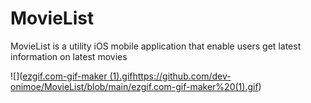 # MovieList
MovieList is a utility iOS mobile application that enable users get latest information on latest movies 

![]([ezgif.com-gif-maker (1).gif](https://github.com/dev-onimoe/MovieList/blob/main/ezgif.com-gif-maker%20(1).gif)https://github.com/dev-onimoe/MovieList/blob/main/ezgif.com-gif-maker%20(1).gif)
